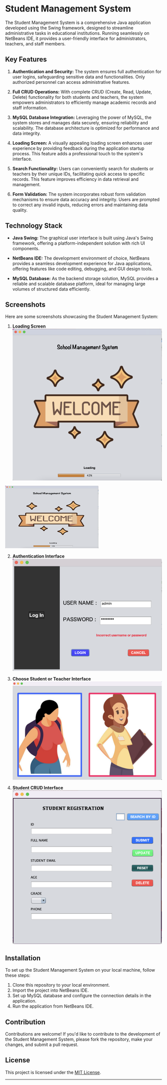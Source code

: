 # Student Management System

The Student Management System is a comprehensive Java application developed using the Swing framework, designed to streamline administrative tasks in educational institutions. Running seamlessly on NetBeans IDE, it provides a user-friendly interface for administrators, teachers, and staff members.

## Key Features

1. **Authentication and Security:** The system ensures full authentication for user logins, safeguarding sensitive data and functionalities. Only authorized personnel can access administrative features.
  
2. **Full CRUD Operations:** With complete CRUD (Create, Read, Update, Delete) functionality for both students and teachers, the system empowers administrators to efficiently manage academic records and staff information.
  
3. **MySQL Database Integration:** Leveraging the power of MySQL, the system stores and manages data securely, ensuring reliability and scalability. The database architecture is optimized for performance and data integrity.
  
4. **Loading Screen:** A visually appealing loading screen enhances user experience by providing feedback during the application startup process. This feature adds a professional touch to the system's interface.
  
5. **Search Functionality:** Users can conveniently search for students or teachers by their unique IDs, facilitating quick access to specific records. This feature improves efficiency in data retrieval and management.
  
6. **Form Validation:** The system incorporates robust form validation mechanisms to ensure data accuracy and integrity. Users are prompted to correct any invalid inputs, reducing errors and maintaining data quality.

## Technology Stack

- **Java Swing:** The graphical user interface is built using Java's Swing framework, offering a platform-independent solution with rich UI components.
  
- **NetBeans IDE:** The development environment of choice, NetBeans provides a seamless development experience for Java applications, offering features like code editing, debugging, and GUI design tools.
  
- **MySQL Database:** As the backend storage solution, MySQL provides a reliable and scalable database platform, ideal for managing large volumes of structured data efficiently.

## Screenshots

Here are some screenshots showcasing the Student Management System:

1. **Loading Screen**
   ![Loading Screen](https://github.com/prabashwara65/SchoolManagementSystem-Dekstop-App/blob/main/loadingScreen.png)
<img src="https://github.com/prabashwara65/SchoolManagementSystem-Dekstop-App/blob/main/loadingScreen.png" alt="Image Description" width="300" height="200">

   
2. **Authentication Interface**
   ![Authentication Interface](https://github.com/prabashwara65/SchoolManagementSystem-Dekstop-App/blob/main/Auth.png)
   
3. **Choose Student or Teacher Interface**
   ![Student CRUD Interface](https://github.com/prabashwara65/SchoolManagementSystem-Dekstop-App/blob/main/ChooseInterface.png)
   
4. **Student CRUD Interface**
   ![Student CRUD Interface](https://github.com/prabashwara65/SchoolManagementSystem-Dekstop-App/blob/main/StudentCrud.png)

## Installation

To set up the Student Management System on your local machine, follow these steps:

1. Clone this repository to your local environment.
2. Import the project into NetBeans IDE.
3. Set up MySQL database and configure the connection details in the application.
4. Run the application from NetBeans IDE.

## Contribution

Contributions are welcome! If you'd like to contribute to the development of the Student Management System, please fork the repository, make your changes, and submit a pull request.

## License

This project is licensed under the [MIT License](LICENSE).

---
